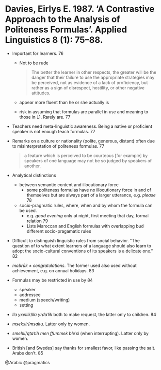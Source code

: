 # Davies, Eirlys E. 1987. ‘A Contrastive Approach to the Analysis of Politeness Formulas’. Applied Linguistics 8 (1): 75–88.

- Important for learners. 76
  - Not to be rude

    > The better the learner in other respects, the greater will be the danger that their failure to use the appropriate strategies may be perceived, not as evidence of a lack of proficiency, but rather as a sign of disrespect, hostility, or other negative attitudes. 

  - appear more fluent than he or she actually is
  - risk in assuming that formulas are parallel in use  and meaning to those in L1. Rarely are. 77

- Teachers need meta-linguistic awareness. Being a native or proficient speaker is not enough teach formulas. 77

- Remarks on a culture or nationality (polite, generous, distant) often due to misinterpretation of politeness formulas. 77

  > a feature which is perceived to be courteous [for example] by speakers of one language may not be so judged by speakers of another.

- Analytical distinctions
   - between semantic content and illocutionary force
     - some politeness formulas have no illocutionary force in and of themselves but are always part of a larger utterance, e.g. *please* 78  
  - socio-pragmatic rules, where, when and by whom the formula can be used.
    - e.g. *good evening* only at night, first meeting that day, formal relation 79
    - Lists Maroccan and English formulas with overlapping bud different socio-pragamatic rules

- Difficult to distinguish linguistic rules from social behavior. "The question of to what extent learners of a language should also learn to adopt the socio-cultural conventions of its speakers is a delicate one." 82

- *mabrūk* ≠ *congratulations*. The former used also used without achievement, e.g. on annual holidays. 83

- Formulas may be restricted in use by 84
  - speaker
  - addressee
  - medium (speech/writing)
  - setting

- *lla yxellik*/*lla yrḍaʿlik* both to make request, the latter only to children. 84

- *msekxir*/*msaku*. Latter only by women. 
- *smehli*/*qṭaʿtih men ffummek bleʿsl* (when interrupting). Latter only by women. 

- British [and Swedes] say thanks for smallest favor, like passing the salt. Arabs don't. 85

@Arabic
@pragmatics


